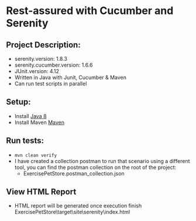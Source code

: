 # Rest-assured with Cucumber and Serenity

## Project Description:
* serenity.version: 1.8.3
* serenity.cucumber.version: 1.6.6
* JUnit.version: 4.12
* Written in Java with Junit, Cucumber & Maven
* Can run test scripts in parallel

## Setup:
* Install [Java 8](http://www.oracle.com/technetwork/java/javase/overview/java8-2100321.html)
* Install Maven [Maven](https://maven.apache.org/)


## Run tests:
* `mvn clean verify`
* I have created a collection postman to run that scenario using a different tool, you can find the postman collection on the root of the project:
  * ExercisePetStore.postman_collection.json

## View HTML Report
* HTML report will be generated once execution finish ExercisePetStore\target\site\serenity\index.html